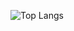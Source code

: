 ![Top Langs](https://github-readme-stats.vercel.app/api/top-langs/?username=AndreiSharov89&layout=compact)
